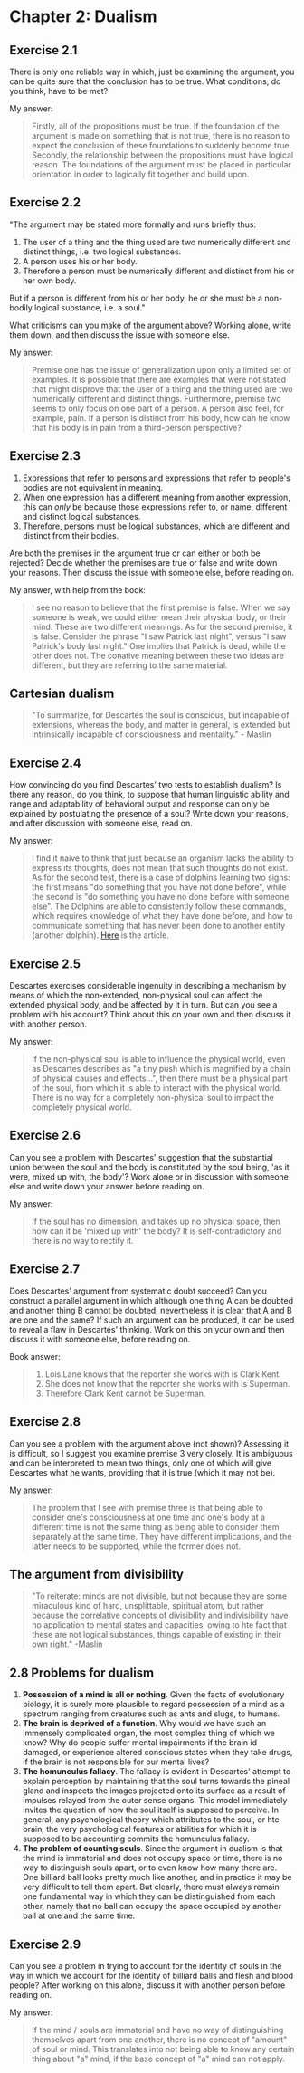 # Chapter 2: Dualism

## Exercise 2.1

There is only one reliable way in which, just be examining the argument, you can be quite sure that the conclusion has to be true. What conditions, do you think, have to be met?

My answer:

> Firstly, all of the propositions must be true. If the foundation of the argument is made on something that is not true, there is no reason to expect the conclusion of these foundations to suddenly become true. Secondly, the relationship between the propositions must have logical reason. The foundations of the argument must be placed in particular orientation in order to logically fit together and build upon.

## Exercise 2.2

"The argument may be stated more formally and runs briefly thus:

1. The user of a thing and the thing used are two numerically different and distinct things, i.e. two logical substances.
1. A person uses his or her body.
1. Therefore a person must be numerically different and distinct from his or her own body.

But if a person is different from his or her body, he or she must be a non-bodily logical substance, i.e. a soul."

What criticisms can you make of the argument above? Working alone, write them down, and then discuss the issue with someone else.

My answer:

> Premise one has the issue of generalization upon only a limited set of examples. It is possible that there are examples that were not stated that might disprove that the user of a thing and the thing used are two numerically different and distinct things. Furthermore, premise two seems to only focus on one part of a person. A person also feel, for example, pain. If a person is distinct from his body, how can he know that his body is in pain from a third-person perspective?

## Exercise 2.3

1. Expressions that refer to persons and expressions that refer to people's bodies are not equivalent in meaning.
1. When one expression has a different meaning from another expression, this can *only* be because those expressions refer to, or name, different and distinct logical substances.
1. Therefore, persons must be logical substances, which are different and distinct from their bodies.

Are both the premises in the argument true or can either or both be rejected? Decide whether the premises are true or false and write down your reasons. Then discuss the issue with someone else, before reading on.

My answer, with help from the book:

> I see no reason to believe that the first premise is false. When we say someone is weak, we could either mean their physical body, or their mind. These are two different meanings. As for the second premise, it is false. Consider the phrase "I saw Patrick last night", versus "I saw Patrick's body last night." One implies that Patrick is dead, while the other does not. The conative meaning between these two ideas are different, but they are referring to the same material.

## Cartesian dualism

> "To summarize, for Descartes the soul is conscious, but incapable of extensions, whereas the body, and matter in general, is extended but intrinsically incapable of consciousness and mentality." - Maslin

## Exercise 2.4

How convincing do you find Descartes' two tests to establish dualism? Is there any reason, do you think, to suppose that human linguistic ability and range and adaptability of behavioral output and response can only be explained by postulating the presence of a soul? Write down your reasons, and after discussion with someone else, read on.

My answer:

> I find it naive to think that just because an organism lacks the ability to express its thoughts, does not mean that such thoughts do not exist. As for the second test, there is a case of dolphins learning two signs: the first means "do something that you have not done before", while the second is "do something you have no done before with someone else". The Dolphins are able to consistently follow these commands, which requires knowledge of what they have done before, and how to communicate something that has never been done to another entity (another dolphin). [Here](https://www.pbs.org/wgbh/nova/video/how-smart-are-dolphins/) is the article.

## Exercise 2.5

Descartes exercises considerable ingenuity in describing a mechanism by means of which the non-extended, non-physical soul can affect the extended physical body, and be affected by it in turn. But can you see a problem with his account? Think about this on your own and then discuss it with another person.

My answer:

> If the non-physical soul is able to influence the physical world, even as Descartes describes as "a tiny push which is magnified by a chain pf physical causes and effects...", then there must be a physical part of the soul, from which it is able to interact with the physical world. There is no way for a completely non-physical soul to impact the completely physical world.

## Exercise 2.6

Can you see a problem with Descartes' suggestion that the substantial union between the soul and the body is constituted by the soul being, 'as it were, mixed up with, the body'? Work alone or in discussion with someone else and write down your answer before reading on.

My answer:

> If the soul has no dimension, and takes up no physical space, then how can it be 'mixed up with' the body? It is self-contradictory and there is no way to rectify it.

## Exercise 2.7

Does Descartes' argument from systematic doubt succeed? Can you construct a parallel argument in which although one thing A can be doubted and another thing B cannot be doubted, nevertheless it is clear that A and B are one and the same? If such an argument can be produced, it can be used to reveal a flaw in Descartes' thinking. Work on this on your own and then discuss it with someone else, before reading on.

Book answer:

> 1. Lois Lane knows that the reporter she works with is Clark Kent.
> 1. She does not know that the reporter she works with is Superman.
> 1. Therefore Clark Kent cannot be Superman.

## Exercise 2.8

Can you see a problem with the argument above (not shown)? Assessing it is difficult, so I suggest you examine premise 3 very closely. It is ambiguous and can be interpreted to mean two things, only one of which will give Descartes what he wants, providing that it is true (which it may not be).

My answer:

> The problem that I see with premise three is that being able to consider one's consciousness at one time and one's body at a different time is not the same thing as being able to consider them separately at the same time. They have different implications, and the latter needs to be supported, while the former does not.

## The argument from divisibility

> "To reiterate: minds are not divisible, but not because they are some miraculous kind of hard, unsplittable, spiritual atom, but rather because the correlative concepts of divisibility and indivisibility have no application to mental states and capacities, owing to hte fact that these are not logical substances, things capable of existing in their own right." -Maslin

## 2.8 Problems for dualism

1. **Possession of a mind is all or nothing**. Given the facts of evolutionary biology, it is surely more plausible to regard possession of a mind as a spectrum ranging from creatures such as ants and slugs, to humans.
1. **The brain is deprived of a function**. Why would we have such an immensely complicated organ, the most complex thing of which we know? Why do people suffer mental impairments if the brain id damaged, or experience altered conscious states when they take drugs, if the brain is not responsible for our mental lives?
1. **The homunculus fallacy**. The fallacy is evident in Descartes' attempt to explain perception by maintaining that the soul turns towards the pineal gland and inspects the images projected onto its surface as a result of impulses relayed from the outer sense organs. This model immediately invites the question of how the soul itself is supposed to perceive. In general, any psychological theory which attributes to the soul, or hte brain, the very psychological features or abilities for which it is supposed to be accounting commits the homunculus fallacy.
1. **The problem of counting souls**. Since the argument in dualism is that the mind is immaterial and does not occupy space or time, there is no way to distinguish souls apart, or to even know how many there are. One billiard ball looks pretty much like another, and in practice it may be very difficult to tell them apart. But clearly, there must always remain one fundamental way in which they can be distinguished from each other, namely that no ball can occupy the space occupied by another ball at one and the same time.

## Exercise 2.9

Can you see a problem in trying to account for the identity of souls in the way in which we account for the identity of billiard balls and flesh and blood people? After working on this alone, discuss it with another person before reading on.

My answer:

> If the mind / souls are immaterial and have no way of distinguishing themselves apart from one another, there is no concept of "amount" of soul or mind. This translates into not being able to know any certain thing about "a" mind, if the base concept of "a" mind can not apply.
